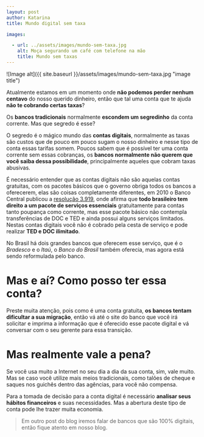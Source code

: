 ```yaml
---
layout: post
author: Katarina
title: Mundo digital sem taxa

images:

  - url: ../assets/images/mundo-sem-taxa.jpg
    alt: Moça segurando um café com telefone na mão
    title: Mundo sem taxas
---
```


![Image alt]({{ site.baseurl }}/assets/images/mundo-sem-taxa.jpg "image title")

Atualmente estamos em um momento onde **não podemos perder nenhum centavo** do nosso querido dinheiro, então que tal uma conta que te ajuda **não te cobrando certas taxas**? 

Os **bancos tradicionais** normalmente **escondem um segredinho** da conta corrente. Mas que segredo é esse?

<!--more-->

O segredo é o mágico mundo das **contas digitais**, normalmente as taxas são custos que de pouco em pouco sugam o nosso dinheiro e nesse tipo de conta essas tarifas somem. Poucos sabem que é possível ter uma conta corrente sem essas cobranças, os **bancos normalmente não querem que você saiba dessa possibilidade**, principalmente aqueles que cobram taxas abusivas.

É necessário entender que as contas digitais não são aquelas contas gratuitas, com os pacotes básicos que o governo obriga todos os bancos a oferecerem, elas são coisas completamente diferentes, em 2010 o Banco Central publicou a [resolução 3.919](http://www.bcb.gov.br/pre/normativos/busca/normativo.asp?tipo=Res&ano=2010&numero=3919), onde afirma que **todo brasileiro tem direito a um pacote de serviços essenciais** gratuitamente para contas tanto poupança como corrente, mas esse pacote básico não contempla transferências de DOC e TED e ainda possui alguns serviços limitados. Nestas contas digitais você não é cobrado pela cesta de serviço e pode realizar **TED e DOC ilimitado**.

No Brasil há dois grandes bancos que oferecem esse serviço, que é o *Bradesco* e o *Itaú*, o *Banco do Brasil* também oferecia, mas agora está sendo reformulada pelo banco.

Mas e aí? Como posso ter essa conta?
=====================================


Preste muita atenção, pois como é uma conta gratuita, **os bancos tentam dificultar a sua migração**, então vá até o site do banco que você irá solicitar e imprima a informação que é oferecido esse pacote digital e vá conversar com o seu gerente para essa transição.

Mas realmente vale a pena?
==========================

Se você usa muito a Internet no seu dia a dia da sua conta, sim, vale muito. Mas se caso você utilize mais meios tradicionais, como talões de cheque e saques nos guichês dentro das agências, para você não compensa.

Para a tomada de decisão para a conta digital é necessário **analisar seus hábitos financeiros** e suas necessidades. Mas a abertura deste tipo de conta pode lhe trazer muita economia.

>Em outro post do blog iremos falar de bancos que são 100% digitais, então fique atento em nosso blog.